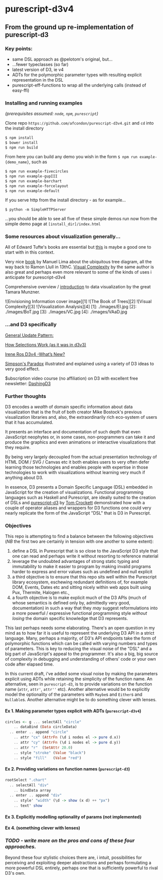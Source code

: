 # purescript-d3v4
## From the ground up re-implementation of purescript-d3

### Key points:

* same DSL approach as @pelotom's original, but...
* ...fewer typeclasses (so far)
* latest version of D3, ie v4
* ADTs for the polymorphic parameter types with resulting explicit representation in the DSL
* purescript-eff-functions to wrap all the underlying calls (instead of easy-ffi)

### Installing and running examples

*(prerequisites assumed: `node`, `npm`, `purescript`)*

Clone repo `https://github.com/afcondon/purescript-d3v4.git` and `cd` into the install directory
```
$ npm install
$ bower install
$ npm run build
```

From here you can build any demo you wish in the form `$ npm run example-{demo_name}`, such as
```
$ npm run example-fivecircles
$ npm run example-gupIII
$ npm run example-barchart
$ npm run example-forcelayout
$ npm run example-default
```

If you serve http from the install directory - as for example...

```
$ python -m SimpleHTTPServer
```

...you should be able to see all five of these simple demos run now from the simple demo page at `[install_dir]/index.html`

### Some resources about visualization generally...

All of Edward Tufte's books are essential but [this](https://www.amazon.com/Envisioning-Information-Edward-R-Tufte/dp/0961392118) is maybe a good one to start with  in this context.

Very nice [book](https://www.amazon.com/Book-Trees-Visualizing-Branches-Knowledge/dp/1616892188) by Manuel Lima about the ubiquitous tree diagram, all the way back to Ramon Llull in 13thC. [Visual Complexity](https://www.amazon.com/Visual-Complexity-Mapping-Patterns-Information/dp/1616892196) by the same author is also great and perhaps even more relevant to some of the kinds of uses i anticipate for purescript-d3v4

Comprehensive overview / [introduction](https://www.amazon.com/Visualization-Analysis-Design-Peters-Series/dp/1466508914) to data visualization by the great Tamara Munzner.

![Envisioning Information cover image][1]
![The Book of Trees][2]
![Visual Complexity][3]
![Visualization Analysis][4]
[1]: ./images/EI.jpg
[2]: ./images/BoT.jpg
[3]: ./images/VC.jpg
[4]: ./images/VAaD.jpg

### ...and D3 specifically

[General Update Pattern:](http://bl.ocks.org/mbostock/3808234)

[How Selections Work (as it was in d3v3)](https://bost.ocks.org/mike/selection/)

[Irene Ros D3v4 -What’s New?](https://iros.github.io/d3-v4-whats-new/)

[Simpson's Paradox](http://vudlab.com/simpsons/) illustrated and explained using a variety of D3 ideas to very good effect.

$ubscription video course (no affiliation) on D3 with excellent free newsletter: [DashingD3](https://www.dashingd3js.com)

### Further thoughts

D3 encodes a _wealth_ of domain specific information about data visualization that is the fruit of both creator Mike Bostock's previous visualization libraries and, also, the extraordinarily rich eco-system of users that it has accumulated.

It presents an interface and documentation of such depth that even JavaScript neophytes or, in some cases, non-programmers can take it and produce the graphics and even animations or interactive visualizations that they require.

By being very largely decoupled from the actual presentation technology of HTML DOM / SVG / Canvas etc it both enables users to very often defer learning those technologies and enables people with expertise in those technologies to work with visualizations without learning very much if anything about D3.

In essence, D3 presents a Domain Specific Language (DSL) embedded in JavaScript for the creation of visualizations. Functional programming languages such as Haskell and Purescript, are ideally suited to the creation of DSLs and [purescript-d3](https://github.com/pelotom/purescript-d3) by [Tom Crockett](https://github.com/pelotom) demonstrated how with a couple of operator aliases and wrappers for D3 functions one could very nearly replicate the form of the JavaScript "DSL" that is D3 in Purescript.

### Objectives

This repo is attempting to find a balance between the following objectives (*NB* the first two are certainly in tension with one another to some extent):

1. define a DSL in Purescript that is so close to the JavaScript D3 style that one can read and perhaps write it without resorting to reference material
2. leverage the undoubted advantages of strong static typing and immutability to make it easier to program by making invalid programs harder to express and error values such as undefined and null explicit
3. a third objective is to ensure that this repo sits well within the Purescript library ecosystem, eschewing redundant definitions of, for example DOM, Events, Dates etc and sitting nicely within web apps built using Pux, Thermite, Halogen etc.˛
4. a fourth objective is to make explicit much of the D3 APIs (much of whose semantics is defined only by, admittedly very good, documentation) in such a way that they _may_ suggest reformulations into a more powerful / expressive functional programming style *without losing* the domain specific knowledge that D3 represents.

This last perhaps needs some elaborating. There's an open question in my mind as to how far it is useful to represent the underlying D3 API in a strict language. Many, perhaps a majority, of D3's API endpoints take the form of polymorphic functions which can be called with varying numbers and types of parameters. This is key to reducing the visual noise of the "DSL" and a big part of JavaScript's appeal to the programmer. It's also a big, big source of complexity in debugging and understanding of others' code or your own code after elapsed time.

In this current draft, i've added some visual noise by making the parameters explicit using ADTs while retaining the simplicity of the function name. An alternative, seen in `purescript-d3`, is to provide variations on the function name (`attr`, `attr'`, `attr''` etc). Another alternative would be to explicitly model the optionality of the parameters with `Maybe`s and `Either`s and `Nullable`s. Another alternative might be to do something clever with lenses.

#### Ex 1. Making parameter types explicit with ADTs (`purescript-d3v4`)

  ``` haskell
  circles <- g ... selectAll "circle"
      .. dataBind (Data circleData)
    .. enter .. append "circle"
      .. attr "cx" (AttrFn (\d i nodes el -> pure d.x))
      .. attr "cy" (AttrFn (\d i nodes el -> pure d.y))
      .. attr "r"  (SetAttr 20.0)
      .. style "stroke" (Value "black")
      .. style "fill"   (Value "red")
   ```


#### Ex 2. Providing variations on function names (`purescript-d3`)

  ``` haskell
  rootSelect ".chart"
    .. selectAll "div"
      .. bindData array
    .. enter .. append "div"
      .. style' "width" (\d -> show (x d) ++ "px")
      .. text' show
   ```


#### Ex 3. Explicitly modelling optionality of params (not implemented)


#### Ex 4. (something clever with lenses)


### _TODO - write more on the pros and cons of these four approaches._

Beyond these four stylistic choices there are, i intuit, possibilities for perceiving and exploiting deeper abstractions and perhaps formulating a more powerful DSL entirely, perhaps one that is sufficiently powerful to rival D3's own.
